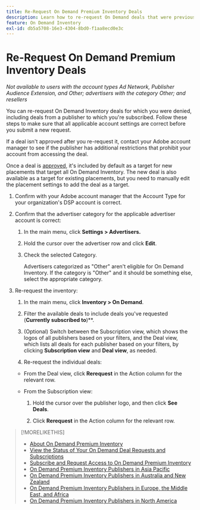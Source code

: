 ```yaml
---
title: Re-Request On Demand Premium Inventory Deals
description: Learn how to re-request On Demand deals that were previously denied.
feature: On Demand Inventory
exl-id: db5a5708-16e3-4304-8bd0-f1aa8ecd0e3c
---
```

# Re-Request On Demand Premium Inventory Deals

*Not available to users with the account types Ad Network, Publisher Audience Extension, and Other; advertisers with the category Other; and resellers*

You can re-request On Demand Inventory deals for which you were denied, including deals from a publisher to which you're subscribed. Follow these steps to make sure that all applicable account settings are correct before you submit a new request.

If a deal isn't approved after you re-request it, contact your Adobe account manager to see if the publisher has additional restrictions that prohibit your account from accessing the deal.

Once a deal is [approved](/help/dsp/inventory/on-demand-inventory-view-status.md), it's included by default as a target for new placements that target all On Demand Inventory. The new deal is also available as a target for existing placements, but you need to manually edit the placement settings to add the deal as a target.

1. Confirm with your Adobe account manager that the Account Type for your organization's DSP account is correct.

1. Confirm that the advertiser category for the applicable advertiser account is correct:

    1. In the main menu, click **Settings > Advertisers.**

    1. Hold the cursor over the advertiser row and click **Edit**.

    1. Check the selected Category.
    
       Advertisers categorized as "Other" aren't eligible for On Demand Inventory. If the category is "Other" and it should be something else, select the appropriate category<!-- [category](/help/dsp/admin/advertiser-settings.md) -->.

1. Re-request the inventory:

    1. In the main menu, click **Inventory > On Demand**.

    1. Filter the available deals to include deals you've requested (**Currently subscribed to**)**.

    1. (Optional) Switch between the Subscription view, which shows the logos of all publishers based on your filters, and the Deal view, which lists all deals for each publisher based on your filters, by clicking **Subscription view** and **Deal view**, as needed.

    1. Re-request the individual deals:

      * From the Deal view, click **Rerequest** in the Action column for the relevant row.

      * From the Subscription view:

        1. Hold the cursor over the publisher logo, and then click **See Deals**.

        1. Click **Rerequest** in the Action column for the relevant row.

>[!MORELIKETHIS]
>
>* [About On Demand Premium Inventory](on-demand-inventory-about.md)
>* [View the Status of Your On Demand Deal Requests and Subscriptions](on-demand-inventory-view-status.md)
>* [Subscribe and Request Access to On Demand Premium Inventory](on-demand-inventory-subscribe.md)
>* [On Demand Premium Inventory Publishers in Asia Pacific](on-demand-inventory-publishers-apac.md)
>* [On Demand Premium Inventory Publishers in Australia and New Zealand](on-demand-inventory-publishers-anz.md)
>* [On Demand Premium Inventory Publishers in Europe, the Middle East, and Africa](on-demand-inventory-publishers-emea.md)
>* [On Demand Premium Inventory Publishers in North America](on-demand-inventory-publishers-na.md)

